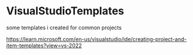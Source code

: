 # VisualStudioTemplates

some templates i created for common projects

<https://learn.microsoft.com/en-us/visualstudio/ide/creating-project-and-item-templates?view=vs-2022>
